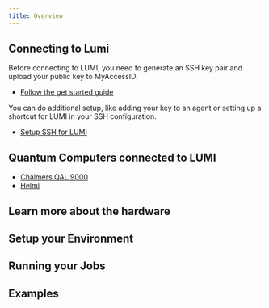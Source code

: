 ```yaml
---
title: Overview
---
```


[connecting]: ../computing/connecting.md
[getstarted]: ../../firststeps/getstarted.md
[QAL_9000]: ./qal_9000.md
[Helmi]: ./helmi.md
[softwarestacks]: ./software.md

<!-- [Lmod_modules]: ./Lmod_modules.md
[softwarestacks]: ./softwarestacks.md
[lumic]: systems/lumic.md
[lumid]: systems/lumid.md
[slurm_quickstart]: jobs/slurm-quickstart.md
[partitions]: ./jobs/partitions.md
[batch_jobs]: ./jobs/batch-job.md
[binding]: ./jobs/distribution-binding.md
[throughput]: ./jobs/throughput.md
[interactive]: ./jobs/interactive.md
[storage]: ../storage/index.md -->


## Connecting to Lumi

Before connecting to LUMI, you need to generate an SSH key pair and upload your
public key to MyAccessID.

- [Follow the get started guide][getstarted]

You can do additional setup, like adding your key to an agent or setting
up a shortcut for LUMI in your SSH configuration.

- [Setup SSH for LUMI][connecting]


## Quantum Computers connected to LUMI

- [Chalmers QAL 9000][QAL_9000]
- [Helmi][helmi]

## Learn more about the hardware



## Setup your Environment


## Running your Jobs


## Examples




